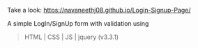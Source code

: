 Take a look: https://navaneethj08.github.io/Login-Signup-Page/

A simple LogIn/SignUp form with validation using 
>HTML |
>CSS |
>JS |
>jquery (v3.3.1)

